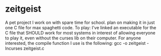 # zeitgeist
A pet project I work on with spare time for school. plan on making it in just one C file for max spaghetti code.
To play: I've linked an executable for the C file that SHOULD work for most systems in interest of allowing everyone to play it, even without the curses lib on
their computer. 
For anyone interested, the compile function I use is the following: 
gcc -o zeitgeist -lncurses zeitgeist.c
